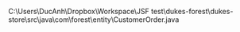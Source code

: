 C:\Users\DucAnh\Dropbox\Workspace\JSF test\dukes-forest\dukes-store\src\java\com\forest\entity\CustomerOrder.java
